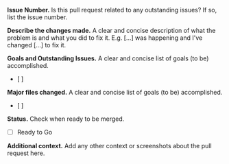 **Issue Number.**
Is this pull request related to any outstanding issues? If so, list the issue number.


**Describe the changes made.**
A clear and concise description of what the problem is and what you did to fix it. E.g. [...] was happening and I've changed [...] to fix it.


**Goals and Outstanding Issues.**
A clear and concise list of goals (to be) accomplished.  
- [ ] 


**Major files changed.**
A clear and concise list of goals (to be) accomplished.  
- [ ]

**Status.**
Check when ready to be merged.
- [ ] Ready to Go

**Additional context.**
Add any other context or screenshots about the pull request here.
